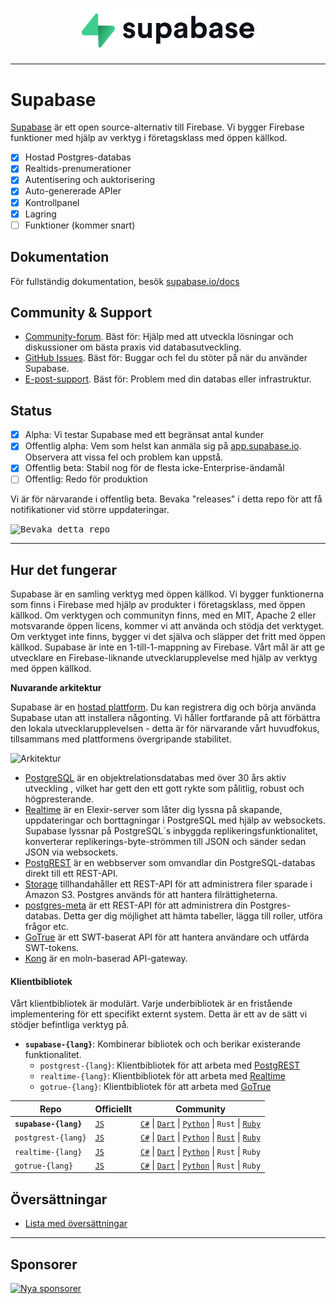 <p align="center">
<img width="300" src="https://raw.githubusercontent.com/supabase/supabase/master/web/static/supabase-light-rounded-corner-background.svg"/>
</p>

---

# Supabase

[Supabase](https://supabase.io) är ett open source-alternativ till Firebase. Vi bygger Firebase funktioner med hjälp av verktyg i företagsklass med öppen källkod.

- [x] Hostad Postgres-databas
- [x] Realtids-prenumerationer
- [x] Autentisering och auktorisering
- [x] Auto-genererade APIer
- [x] Kontrollpanel
- [x] Lagring
- [ ] Funktioner (kommer snart)

## Dokumentation

För fullständig dokumentation, besök [supabase.io/docs](https://supabase.io/docs)

## Community & Support

- [Community-forum](https://github.com/supabase/supabase/discussions). Bäst för: Hjälp med att utveckla lösningar och diskussioner om bästa praxis vid databasutveckling.
- [GitHub Issues](https://github.com/supabase/supabase/issues). Bäst för: Buggar och fel du stöter på när du använder Supabase.
- [E-post-support](https://supabase.io/docs/support#business-support). Bäst för: Problem med din databas eller infrastruktur.

## Status

- [x] Alpha: Vi testar Supabase med ett begränsat antal kunder
- [x] Offentlig alpha: Vem som helst kan anmäla sig på [app.supabase.io](https://app.supabase.io). Observera att vissa fel och problem kan uppstå.
- [x] Offentlig beta: Stabil nog för de flesta icke-Enterprise-ändamål
- [ ] Offentlig: Redo för produktion

Vi är för närvarande i offentlig beta. Bevaka "releases" i detta repo för att få notifikationer vid större uppdateringar.

<kbd><img src="https://gitcdn.link/repo/supabase/supabase/master/web/static/watch-repo.gif" alt="Bevaka detta repo"/></kbd>

---

## Hur det fungerar

Supabase är en samling verktyg med öppen källkod. Vi bygger funktionerna som finns i Firebase med hjälp av produkter i företagsklass, med öppen källkod. Om verktygen och communityn finns, med en MIT, Apache 2 eller motsvarande öppen licens, kommer vi att använda och stödja det verktyget. Om verktyget inte finns, bygger vi det själva och släpper det fritt med öppen källkod. Supabase är inte en 1-till-1-mappning av Firebase. Vårt mål är att ge utvecklare en Firebase-liknande utvecklarupplevelse med hjälp av verktyg med öppen källkod.

**Nuvarande arkitektur**

Supabase är en [hostad plattform](https://app.supabase.io). Du kan registrera dig och börja använda Supabase utan att installera någonting. Vi håller fortfarande på att förbättra den lokala utvecklarupplevelsen - detta är för närvarande vårt huvudfokus, tillsammans med plattformens övergripande stabilitet.

![Arkitektur](https://supabase.io/assets/images/supabase-architecture-9050a7317e9ec7efb7807f5194122e48.png)



- [PostgreSQL](https://www.postgresql.org/) är en objektrelationsdatabas med över 30 års aktiv utveckling , vilket har gett den ett gott rykte som pålitlig, robust och högpresterande.
- [Realtime](https://github.com/supabase/realtime) är en Elexir-server som låter dig lyssna på skapande, uppdateringar och borttagningar i PostgreSQL med hjälp av websockets. Supabase lyssnar på PostgreSQL´s inbyggda replikeringsfunktionalitet, konverterar replikerings-byte-strömmen till JSON och sänder sedan JSON via websockets.
- [PostgREST](http://postgrest.org/) är en webbserver som omvandlar din PostgreSQL-databas direkt till ett REST-API.
- [Storage](https://github.com/supabase/storage-api) tillhandahåller ett REST-API för att administrera filer sparade i Amazon S3. Postgres används för att hantera filrättigheterna.
- [postgres-meta](https://github.com/supabase/postgres-meta) är ett REST-API för att administrera din Postgres-databas. Detta ger dig möjlighet att hämta tabeller, lägga till roller, utföra frågor etc.
- [GoTrue](https://github.com/netlify/gotrue) är ett SWT-baserat API för att hantera användare och utfärda SWT-tokens.
- [Kong](https://github.com/Kong/kong) är en moln-baserad API-gateway.

#### Klientbibliotek

Vårt klientbibliotek är modulärt. Varje underbibliotek är en fristående implementering för ett specifikt externt system. Detta är ett av de sätt vi stödjer befintliga verktyg på.

- **`supabase-{lang}`**: Kombinerar bibliotek och och berikar existerande funktionalitet.
  - `postgrest-{lang}`: Klientbibliotek för att arbeta med [PostgREST](https://github.com/postgrest/postgrest)
  - `realtime-{lang}`: Klientbibliotek för att arbeta med [Realtime](https://github.com/supabase/realtime)
  - `gotrue-{lang}`: Klientbibliotek för att arbeta med [GoTrue](https://github.com/netlify/gotrue)

| Repo                  | Officiellt                                         | Community                                                                                                                                                                                                                  |
| --------------------- | ------------------------------------------------ | -------------------------------------------------------------------------------------------------------------------------------------------------------------------------------------------------------------------------- |
| **`supabase-{lang}`** | [`JS`](https://github.com/supabase/supabase-js)  | [`C#`](https://github.com/supabase/supabase-csharp) \| [`Dart`](https://github.com/supabase/supabase-dart) \| [`Python`](https://github.com/supabase/supabase-py) \| `Rust`                                                \| [`Ruby`](https://github.com/supabase/supabase-rb)
| `postgrest-{lang}`    | [`JS`](https://github.com/supabase/postgrest-js) | [`C#`](https://github.com/supabase/postgrest-csharp) \| [`Dart`](https://github.com/supabase/postgrest-dart) \| [`Python`](https://github.com/supabase/postgrest-py) \| [`Rust`](https://github.com/supabase/postgrest-rs) \| [`Ruby`](https://github.com/supabase/postgrest-rb)
| `realtime-{lang}`     | [`JS`](https://github.com/supabase/realtime-js)  | [`C#`](https://github.com/supabase/realtime-csharp) \| [`Dart`](https://github.com/supabase/realtime-dart) \| [`Python`](https://github.com/supabase/realtime-py) \| `Rust`                                                \| `Ruby`                                                |
| `gotrue-{lang}`       | [`JS`](https://github.com/supabase/gotrue-js)    | [`C#`](https://github.com/supabase/gotrue-csharp) \| [`Dart`](https://github.com/supabase/gotrue-dart) \| [`Python`](https://github.com/supabase/gotrue-py) \| `Rust`                                                      \| `Ruby`                                                |

<!--- Remove this list if you're traslating to another language, it's hard to keep updated across multiple files-->
<!--- Keep only the link to the list of translation files-->

## Översättningar
- [Lista med översättningar](/i18n/languages.md) <!--- Keep only this -->

---

## Sponsorer

[![Nya sponsorer](https://user-images.githubusercontent.com/10214025/90518111-e74bbb00-e198-11ea-8f88-c9e3c1aa4b5b.png)](https://github.com/sponsors/supabase)